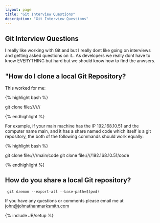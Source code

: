 ```yaml
---
layout: page
title: "Git Interview Questions"
description: "Git Interview Questions"
---
```


## Git Interview Questions

I really like working with Git and but I really dont like going on interviews and getting asked questions on it.. As developers we really dont have to know EVERYTHING but hard but we should know how to find the anwsers.


## "How do I clone a local Git Repository?

This worked for me:

{% highlight bash %}

git clone file:////<host>/<share>/<path>

{% endhighlight %}

For example, if your main machine has the IP 192.168.10.51 and the computer name main, and it has a share named code which itself is a git repository, the both of the following commands should work equally:


{% highlight bash %}

git clone file:////main/code
git clone file:////192.168.10.51/code


{% endhighlight %}

## How do you share a local Git repository?

     git daemon --export-all --base-path=$(pwd)



If you have any questions or comments please email me at <a href="mailto:john@johnathanmarksmith.com">john@johnathanmarksmith.com</a>

{% include JB/setup %}
